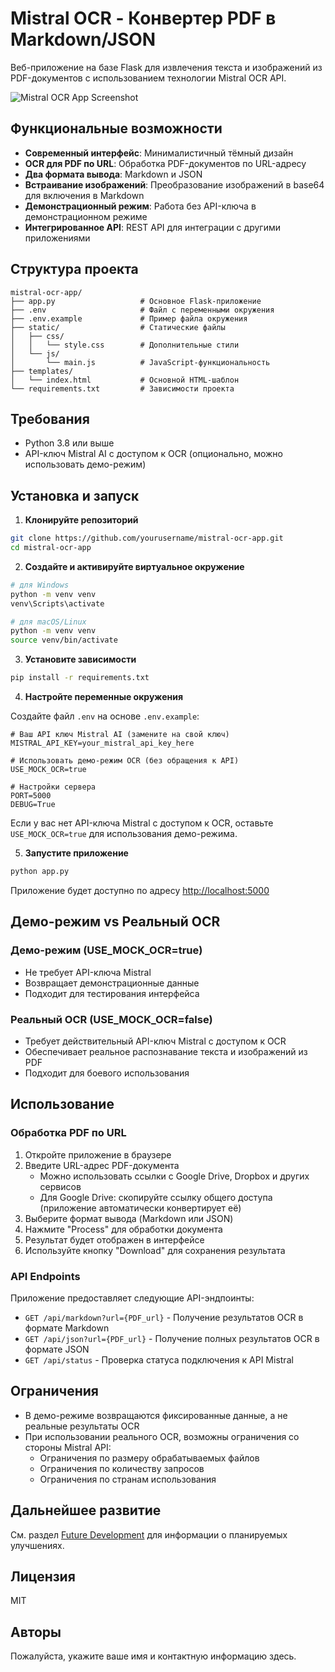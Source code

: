 # Mistral OCR - Конвертер PDF в Markdown/JSON

Веб-приложение на базе Flask для извлечения текста и изображений из PDF-документов с использованием технологии Mistral OCR API.

![Mistral OCR App Screenshot](https://static.mistral.ai/mistral-medium.svg)

## Функциональные возможности

- **Современный интерфейс**: Минималистичный тёмный дизайн
- **OCR для PDF по URL**: Обработка PDF-документов по URL-адресу
- **Два формата вывода**: Markdown и JSON
- **Встраивание изображений**: Преобразование изображений в base64 для включения в Markdown
- **Демонстрационный режим**: Работа без API-ключа в демонстрационном режиме
- **Интегрированное API**: REST API для интеграции с другими приложениями

## Структура проекта

```
mistral-ocr-app/
├── app.py                   # Основное Flask-приложение
├── .env                     # Файл с переменными окружения
├── .env.example             # Пример файла окружения
├── static/                  # Статические файлы
│   ├── css/
│   │   └── style.css        # Дополнительные стили
│   └── js/
│       └── main.js          # JavaScript-функциональность
├── templates/
│   └── index.html           # Основной HTML-шаблон
└── requirements.txt         # Зависимости проекта
```

## Требования

- Python 3.8 или выше
- API-ключ Mistral AI с доступом к OCR (опционально, можно использовать демо-режим)

## Установка и запуск

1. **Клонируйте репозиторий**

```bash
git clone https://github.com/yourusername/mistral-ocr-app.git
cd mistral-ocr-app
```

2. **Создайте и активируйте виртуальное окружение**

```bash
# для Windows
python -m venv venv
venv\Scripts\activate

# для macOS/Linux
python -m venv venv
source venv/bin/activate
```

3. **Установите зависимости**

```bash
pip install -r requirements.txt
```

4. **Настройте переменные окружения**

Создайте файл `.env` на основе `.env.example`:

```
# Ваш API ключ Mistral AI (замените на свой ключ)
MISTRAL_API_KEY=your_mistral_api_key_here

# Использовать демо-режим OCR (без обращения к API)
USE_MOCK_OCR=true

# Настройки сервера
PORT=5000
DEBUG=True
```

Если у вас нет API-ключа Mistral с доступом к OCR, оставьте `USE_MOCK_OCR=true` для использования демо-режима.

5. **Запустите приложение**

```bash
python app.py
```

Приложение будет доступно по адресу [http://localhost:5000](http://localhost:5000)

## Демо-режим vs Реальный OCR

### Демо-режим (USE_MOCK_OCR=true)
- Не требует API-ключа Mistral
- Возвращает демонстрационные данные
- Подходит для тестирования интерфейса

### Реальный OCR (USE_MOCK_OCR=false)
- Требует действительный API-ключ Mistral с доступом к OCR
- Обеспечивает реальное распознавание текста и изображений из PDF
- Подходит для боевого использования

## Использование

### Обработка PDF по URL

1. Откройте приложение в браузере
2. Введите URL-адрес PDF-документа
   - Можно использовать ссылки с Google Drive, Dropbox и других сервисов
   - Для Google Drive: скопируйте ссылку общего доступа (приложение автоматически конвертирует её)
3. Выберите формат вывода (Markdown или JSON)
4. Нажмите "Process" для обработки документа
5. Результат будет отображен в интерфейсе
6. Используйте кнопку "Download" для сохранения результата

### API Endpoints

Приложение предоставляет следующие API-эндпоинты:

- `GET /api/markdown?url={PDF_url}` - Получение результатов OCR в формате Markdown
- `GET /api/json?url={PDF_url}` - Получение полных результатов OCR в формате JSON
- `GET /api/status` - Проверка статуса подключения к API Mistral

## Ограничения

- В демо-режиме возвращаются фиксированные данные, а не реальные результаты OCR
- При использовании реального OCR, возможны ограничения со стороны Mistral API:
  - Ограничения по размеру обрабатываемых файлов
  - Ограничения по количеству запросов
  - Ограничения по странам использования

## Дальнейшее развитие

См. раздел [Future Development](#future-development) для информации о планируемых улучшениях.

## Лицензия

MIT

## Авторы

Пожалуйста, укажите ваше имя и контактную информацию здесь.
